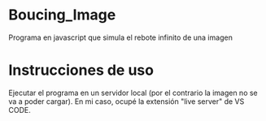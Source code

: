 # Boucing_Image
Programa en javascript que simula el rebote infinito de una imagen

# Instrucciones de uso
Ejecutar el programa en un servidor local (por el contrario la imagen no se va a poder cargar). En mi caso, ocupé la extensión "live server" de VS CODE.
